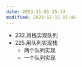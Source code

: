 ```yaml
---
date: 2023-11-01 15:33
modified: 2023-12-15 15:46
---
```

- 232.用栈实现队列
- 225.用队列实现栈
	- 两个队列实现
	- 一个队列实现